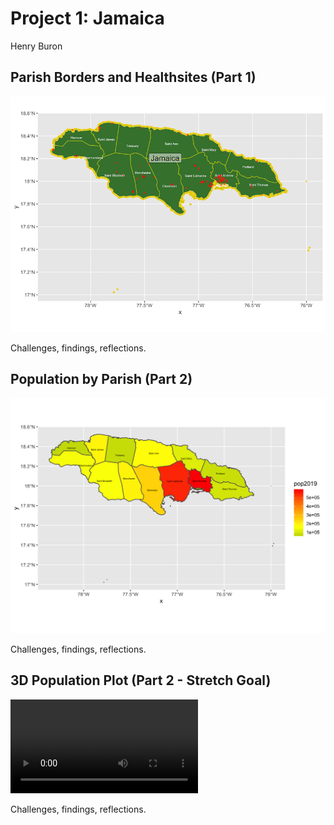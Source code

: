 # Project 1: Jamaica

Henry Buron

## Parish Borders and Healthsites (Part 1)

![](jaimaica_gadm.png)

Challenges, findings, reflections.

## Population by Parish (Part 2)

![](jam_pop2019C.png)

Challenges, findings, reflections.

## 3D Population Plot (Part 2 - Stretch Goal)

![](jam_pop2019E.mp4)

Challenges, findings, reflections.
